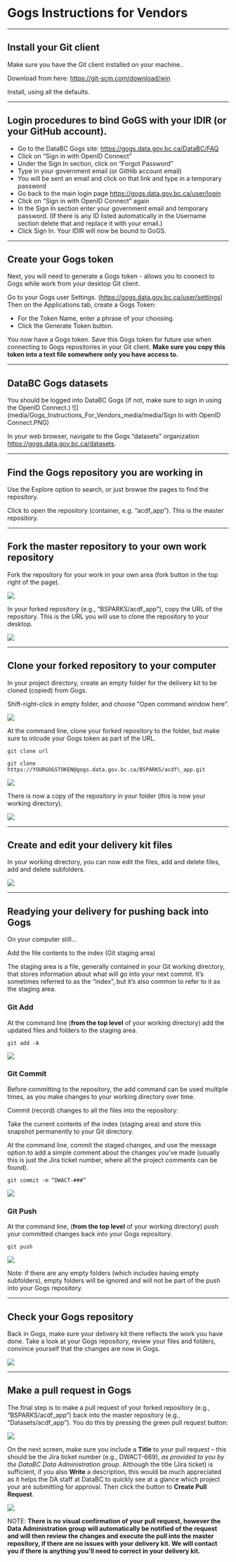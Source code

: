 # Gogs Instructions for Vendors

-----
## Install your Git client

Make sure you have the Git client installed on your machine..

Download from here: <https://git-scm.com/download/win>

Install, using all the defaults.


-----
## Login procedures to bind GoGS with your IDIR (or your GitHub account).

* Go to the DataBC Gogs site: <https://gogs.data.gov.bc.ca/DataBC/FAQ>
* Click on “Sign in with OpenID Connect”
* Under the Sign In section, click on “Forgot Password”
* Type in your government email (or GitHib account email)
* You will be sent an email and click on that link and type in a temporary password
* Go back to the main login page https://gogs.data.gov.bc.ca/user/login  
* Click on “Sign in with OpenID Connect” again
* In the Sign In section enter your government email and temporary password. (If there is any ID listed automatically in the Username section delete that and replace it with your email.)
* Click Sign In. Your IDIR will now be bound to GoGS.


-----
## Create your Gogs token

Next, you will need to generate a Gogs token - allows you to coonect to Gogs while work from your desktop Git client.

Go to your Gogs user Settings. (<https://gogs.data.gov.bc.ca/user/settings>)
Then on the Applications tab, create a Gogs Token:
* For the Token Name, enter a phrase of your choosing.
* Click the Generate Token button.

You now have a Gogs token.
Save this Gogs token for future use when connecting to Gogs repositories in your Git client.
**Make sure you copy this token into a text file somewhere only you have access to.**


-----
## DataBC Gogs datasets

You should be logged into DataBC Gogs (if not, make sure to sign in using the OpenID Connect.)
![](media/Gogs_Instructions_For_Vendors_media/media/Sign In with OpenID Connect.PNG)

In your web browser, navigate to the Gogs “datasets” organization
<https://gogs.data.gov.bc.ca/datasets>.


-----
## Find the Gogs repository you are working in

Use the Explore option to search, or just browse the pages to find the repository.

Click to open the repository (container, e.g. “acdf\_app”). This is the
master repository.


-----
## Fork the master repository to your own work repository

Fork the repository for your work in your own area (fork button in the
top right of the page).

![](media/Gogs_Instructions_For_Vendors_media/media/image1.png)

In your forked repository (e.g., “BSPARKS/acdf\_app”), copy the URL of
the repository. This is the URL you will use to clone the repository to
your desktop.

![](media/Gogs_Instructions_For_Vendors_media/media/image2.png)



-----
## Clone your forked repository to your computer

In your project directory, create an empty folder for the delivery kit to be
cloned (copied) from Gogs.

Shift-right-click in empty folder, and choose “Open command window
here”.

![](media/Gogs_Instructions_For_Vendors_media/media/image3.png)

At the command line, clone your forked repository to the folder, but make sure to inlcude your Gogs token as part of the URL.


```
git clone url

git clone https://YOURGOGSTOKEN@gogs.data.gov.bc.ca/BSPARKS/acdf\_app.git
```


![](media/Gogs_Instructions_For_Vendors_media/media/image4.png)

There is now a copy of the repository in your folder (this is now your
working directory).

![](media/Gogs_Instructions_For_Vendors_media/media/image5.png)



-----
## Create and edit your delivery kit files

In your working directory, you can now edit the files, add and delete
files, add and delete subfolders.

![](media/Gogs_Instructions_For_Vendors_media/media/image6.png)



-----
## Readying your delivery for pushing back into Gogs

On your computer still...

Add the file contents to the index (Git staging area)

The staging area is a file, generally contained in your Git working
directory, that stores information about what will go into your next
commit. It’s sometimes referred to as the “index”, but it’s also common
to refer to it as the staging area.


### Git Add

At the command line (**from the top level** of your working directory)
add the updated files and folders to the staging area.


```
git add -A
```

![](media/Gogs_Instructions_For_Vendors_media/media/image7.png)


### Git Commit

Before committing to the repository, the add command can be used
multiple times, as you make changes to your working directory over time.

Commit (record) changes to all the files into the repository:

Take the current contents of the index (staging area) and store this
snapshot permanently to your Git directory.

At the command line, commit the staged changes, and use the message
option to add a simple comment about the changes you’ve made (usually
this is just the Jira ticket number, where all the project comments can
be found).


```
git commit -m “DWACT-###”
```


![](media/Gogs_Instructions_For_Vendors_media/media/image8.png)


### Git Push

At the command line, (**from the top level** of your working directory)
push your committed changes back into your Gogs repository.


```
git push
```


![](media/Gogs_Instructions_For_Vendors_media/media/image9.png)

Note: if there are any empty folders (which includes having empty
subfolders), empty folders will be ignored and will not be part of the
push into your Gogs repository.



-----
## Check your Gogs repository

Back in Gogs, make sure your delivery kit there reflects the work you have done.
Take a look at your Gogs repository, review your files and folders,
convince yourself that the changes are now in Gogs.

![](media/Gogs_Instructions_For_Vendors_media/media/image10.png)


-----
## Make a pull request in Gogs

The final step is to make a pull request of your forked repository
(e.g., “BSPARKS/acdf\_app”) back into the master repository (e.g.,
“Datasets/acdf\_app”). You do this by pressing the green pull request
button:

![](media/Gogs_Instructions_For_Vendors_media/media/image11.png)

On the next screen, make sure you include a **Title** to your pull request
– this should be the Jira ticket number (e.g., DWACT-669), *as provided to
you by the DataBC Data Administration group*. Although the title (Jira ticket) 
is sufficient, if you also **Write** a description, this would be much 
appreciated as it helps the DA staff at DataBC to quickly
see at a glance which project your are submitting for approval.
Then click the button to **Create Pull Request**.

![](media/Gogs_Instructions_For_Vendors_media/media/image12.png)

NOTE:
**There is no visual confirmation of your pull request, however the Data
Administration group will automatically be notified of the request and
will then review the changes and execute the pull into the master
repository, if there are no issues with your delivery kit. We will contact
you if there is anything you'll need to correct in your delivery kit.**
